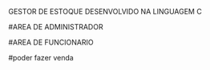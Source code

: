 GESTOR DE ESTOQUE DESENVOLVIDO NA LINGUAGEM C 


#AREA DE ADMINISTRADOR

#AREA DE FUNCIONARIO

#poder fazer venda
